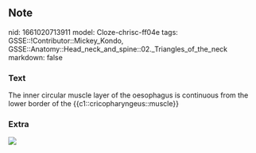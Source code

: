 ## Note
nid: 1661020713911
model: Cloze-chrisc-ff04e
tags: GSSE::!Contributor::Mickey_Kondo, GSSE::Anatomy::Head_neck_and_spine::02._Triangles_of_the_neck
markdown: false

### Text
The inner circular muscle layer of the oesophagus is continuous from the lower border of the {{c1::cricopharyngeus::muscle}}

### Extra
<img src= 
"Anatomy-of-esophagus-longitudinal-muscle-LES-lower-esophageal-sphincter-Re-drawn-from.png">
